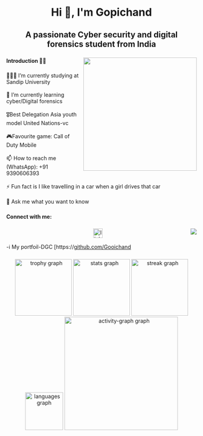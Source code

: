 <h1 align="center">Hi 👋, I'm Gopichand</h1>

###

<h2 align="center">A passionate Cyber security and digital forensics student from India</h2>

###

<img align="right" height="300" src="https://media1.giphy.com/media/v1.Y2lkPTc5MGI3NjExcmU2YnhuaThxem54OW00MnFpcmVlZmV1ZGdxbWx3MnBubXhscHR1aiZlcD12MV9pbnRlcm5hbF9naWZfYnlfaWQmY3Q9Zw/IXnygGeB6LPPi/giphy.gif"  />

###

<h4 align="left">Introduction  👨‍💻</h4>

###

<p align="left">🧑🏻‍🎓 I’m currently studying at Sandip University<br><br>📖 I’m currently learning cyber/Digital forensics<br><br>🎖️Best Delegation Asia youth model United Nations-vc<br><br>🎮Favourite game: Call of Duty Mobile<br><br>📫 How to reach me (WhatsApp): +91 9390606393<br><br>⚡ Fun fact is I like travelling in a car when a girl drives that car<br><br>💬 Ask me what you want to know</p>

###

<h4 align="left">Connect with me:</h4>

###

<img align="right" src="https://visitor-badge.laobi.icu/badge?page_id=Gooichand.Gooichand&"  />

###

<div align="center">
  <a href="https://www.linkedin.com/in/gopichand-dandimeni-269709287/" target="_blank">
    <img src="https://img.shields.io/static/v1?message=LinkedIn&logo=linkedin&label=&color=0077B5&logoColor=white&labelColor=&style=plastic" height="25" alt="linkedin logo"  />
  </a>
  
</div>

-ℹ️ My portfoil-DGC [https://[github.com/Gooichand](https://gooichand.github.io/)





###

<div align="center">
  <img src="https://github-profile-trophy.vercel.app?username=Gooichand&theme=onedark&column=-1&row=1&margin-w=2&margin-h=2&no-bg=true&no-frame=true&order=4" height="150" alt="trophy graph"  />
  <img src="https://github-readme-stats.vercel.app/api?username=Gooichand&hide_title=false&hide_rank=false&show_icons=true&include_all_commits=true&count_private=true&disable_animations=false&theme=tokyonight&locale=en&hide_border=false&order=1&custom_title=stats" height="150" alt="stats graph"  />
  <img src="https://streak-stats.demolab.com?user=Gooichand&locale=en&mode=daily&theme=dark&hide_border=false&border_radius=5&order=3" height="150" alt="streak graph"  />
  <img src="https://github-readme-stats.vercel.app/api/top-langs?username=Gooichand&locale=en&hide_title=false&layout=compact&card_width=320&langs_count=12&theme=dark&hide_border=false&order=2&custom_title=contribution" height="100" alt="languages graph"  />
  <img src="https://github-readme-activity-graph.vercel.app/graph?username=Gooichand&radius=16&theme=redical&area=true&order=5" height="300" alt="activity-graph graph"  />
</div>

###



###
